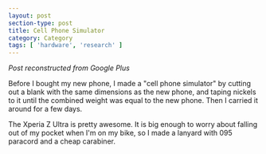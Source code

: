 ```yaml
---
layout: post
section-type: post
title: Cell Phone Simulator
category: Category
tags: [ 'hardware', 'research' ]
---
```

<!-- Place this tag in your head or just before your close body tag. -->
<!-- <script type="text/javascript" src="https://apis.google.com/js/plusone.js"></script> -->

<!-- Place this tag where you want the widget to render. -->
<!-- <div class="g-post" data-href="https://plus.google.com/115988942600478124988/posts/jCD1yxk9Vki"></div> -->

*Post reconstructed from Google Plus*

Before I bought my new phone, I made a "cell phone simulator" by cutting out a blank with the same dimensions as the new phone, and taping nickels to it until the combined weight was equal to the new phone. Then I carried it around for a few days.

The Xperia Z Ultra is pretty awesome. It is big enough to worry about falling out of my pocket when I'm on my bike, so I made a lanyard with 095 paracord and a cheap carabiner.

<script src="https://cdn.jsdelivr.net/npm/publicalbum@latest/dist/pa-embed-player.min.js" async></script>
<div class="pa-embed-player" style="width:100%; height:480px; display:none;"
  data-link="https://photos.app.goo.gl/ijPafZpQPU2Ltd6JA"
  data-title="xperia"
  data-description="2 new photos · Album by Andrew Olney">
  <img data-src="https://lh3.googleusercontent.com/u0H_Oix8pMMKwTWguVmMwXk8kd__cV1g5AJ4iyeVIrBanI_1BOnWI8YJlNGT-cbvRtD0XsMrF3RPt6ygzXNFrKrDOEfKZW_pLlBg5DaGgZ78F27SqnkCNhql74r5BOLqdLHC1BDLO60=w1920-h1080" src="" alt="" />
  <img data-src="https://lh3.googleusercontent.com/Iy0jIB8FrJpF1pFNo-OUTqkFcgiXV2GXZcjNqmx-IR5UhDlJaonKNMH59DtacK1ETv4FwGEJkrEfAd2Wg21XxgeWJiUxxkkCp3BC_6WbbGM5BX5WUWKVbYjOhKt1p48o-cPI3EfvTH4=w1920-h1080" src="" alt="" />
</div>
